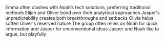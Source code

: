 Emma often clashes with Noah’s tech solutions, preferring traditional methods
Elijah and Oliver bond over their analytical approaches
Jasper's unpredictability creates both breakthroughs and setbacks
Olivia helps soften Oliver's reserved nature
The group often relies on Noah for quick information and Jasper for unconventional ideas
Jasper and Noah like to argue, but playfully
